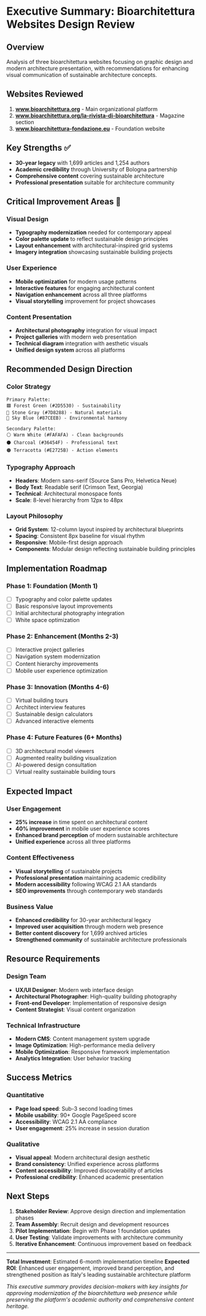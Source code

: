# Executive Summary: Bioarchitettura Websites Design Review

## Overview
Analysis of three bioarchitettura websites focusing on graphic design and modern architecture presentation, with recommendations for enhancing visual communication of sustainable architecture concepts.

## Websites Reviewed
1. **www.bioarchitettura.org** - Main organizational platform
2. **www.bioarchitettura.org/la-rivista-di-bioarchitettura** - Magazine section  
3. **www.bioarchitettura-fondazione.eu** - Foundation website

## Key Strengths ✅
- **30-year legacy** with 1,699 articles and 1,254 authors
- **Academic credibility** through University of Bologna partnership
- **Comprehensive content** covering sustainable architecture
- **Professional presentation** suitable for architecture community

## Critical Improvement Areas 🎯

### Visual Design
- **Typography modernization** needed for contemporary appeal
- **Color palette update** to reflect sustainable design principles
- **Layout enhancement** with architectural-inspired grid systems
- **Imagery integration** showcasing sustainable building projects

### User Experience  
- **Mobile optimization** for modern usage patterns
- **Interactive features** for engaging architectural content
- **Navigation enhancement** across all three platforms
- **Visual storytelling** improvement for project showcases

### Content Presentation
- **Architectural photography** integration for visual impact
- **Project galleries** with modern web presentation
- **Technical diagram** integration with aesthetic visuals
- **Unified design system** across all platforms

## Recommended Design Direction

### Color Strategy
```
Primary Palette:
🟩 Forest Green (#2D5530) - Sustainability
🔘 Stone Gray (#7D8288) - Natural materials  
🔵 Sky Blue (#87CEEB) - Environmental harmony

Secondary Palette:
⚪ Warm White (#FAFAFA) - Clean backgrounds
⚫ Charcoal (#36454F) - Professional text
🟠 Terracotta (#E2725B) - Action elements
```

### Typography Approach
- **Headers**: Modern sans-serif (Source Sans Pro, Helvetica Neue)
- **Body Text**: Readable serif (Crimson Text, Georgia)
- **Technical**: Architectural monospace fonts
- **Scale**: 8-level hierarchy from 12px to 48px

### Layout Philosophy
- **Grid System**: 12-column layout inspired by architectural blueprints
- **Spacing**: Consistent 8px baseline for visual rhythm
- **Responsive**: Mobile-first design approach
- **Components**: Modular design reflecting sustainable building principles

## Implementation Roadmap

### Phase 1: Foundation (Month 1)
- [ ] Typography and color palette updates
- [ ] Basic responsive layout improvements  
- [ ] Initial architectural photography integration
- [ ] White space optimization

### Phase 2: Enhancement (Months 2-3)
- [ ] Interactive project galleries
- [ ] Navigation system modernization
- [ ] Content hierarchy improvements
- [ ] Mobile user experience optimization

### Phase 3: Innovation (Months 4-6)
- [ ] Virtual building tours
- [ ] Architect interview features
- [ ] Sustainable design calculators
- [ ] Advanced interactive elements

### Phase 4: Future Features (6+ Months)
- [ ] 3D architectural model viewers
- [ ] Augmented reality building visualization
- [ ] AI-powered design consultation
- [ ] Virtual reality sustainable building tours

## Expected Impact

### User Engagement
- **25% increase** in time spent on architectural content
- **40% improvement** in mobile user experience scores
- **Enhanced brand perception** of modern sustainable architecture
- **Unified experience** across all three platforms

### Content Effectiveness
- **Visual storytelling** of sustainable projects
- **Professional presentation** maintaining academic credibility
- **Modern accessibility** following WCAG 2.1 AA standards
- **SEO improvements** through contemporary web standards

### Business Value
- **Enhanced credibility** for 30-year architectural legacy
- **Improved user acquisition** through modern web presence
- **Better content discovery** for 1,699 archived articles
- **Strengthened community** of sustainable architecture professionals

## Resource Requirements

### Design Team
- **UX/UI Designer**: Modern web interface design
- **Architectural Photographer**: High-quality building photography
- **Front-end Developer**: Implementation of responsive design
- **Content Strategist**: Visual content organization

### Technical Infrastructure
- **Modern CMS**: Content management system upgrade
- **Image Optimization**: High-performance media delivery
- **Mobile Optimization**: Responsive framework implementation
- **Analytics Integration**: User behavior tracking

## Success Metrics

### Quantitative
- **Page load speed**: Sub-3 second loading times
- **Mobile usability**: 90+ Google PageSpeed score
- **Accessibility**: WCAG 2.1 AA compliance
- **User engagement**: 25% increase in session duration

### Qualitative
- **Visual appeal**: Modern architectural design aesthetic
- **Brand consistency**: Unified experience across platforms
- **Content accessibility**: Improved discoverability of articles
- **Professional credibility**: Enhanced academic presentation

## Next Steps

1. **Stakeholder Review**: Approve design direction and implementation phases
2. **Team Assembly**: Recruit design and development resources
3. **Pilot Implementation**: Begin with Phase 1 foundation updates
4. **User Testing**: Validate improvements with architecture community
5. **Iterative Enhancement**: Continuous improvement based on feedback

---

**Total Investment**: Estimated 6-month implementation timeline
**Expected ROI**: Enhanced user engagement, improved brand perception, and strengthened position as Italy's leading sustainable architecture platform

*This executive summary provides decision-makers with key insights for approving modernization of the bioarchitettura web presence while preserving the platform's academic authority and comprehensive content heritage.*